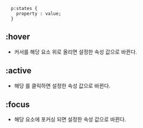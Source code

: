 ```
  p:states {
    property : value;
  }
```  

## :hover

  - 커서를 해당 요소 위로 올리면 설정한 속성 값으로 바뀐다.
  
## :active

  - 해당 를 클릭하면 설정한 속성 값으로 바뀐다.
  
## :focus
  
  - 해당 요소에 포커싱 되면 설정한 속성 값으로 바뀐다.
